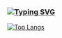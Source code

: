   ### [![Typing SVG](https://readme-typing-svg.herokuapp.com?color=%23951BF7&size=23&duration=6000&center=true&vCenter=true&width=1200&lines=Hi+there%2C+I'm+Aleksandr+%F0%9F%91%8B)](https://git.io/typing-svg)

<!--
**AlSergachev/AlSergachev** is a ✨ _special_ ✨ repository because its `README.md` (this file) appears on your GitHub profile.

Here are some ideas to get you started:

- 🔭 I’m currently working on ...
- 🌱 I’m currently learning ...
- 👯 I’m looking to collaborate on ...
- 🤔 I’m looking for help with ...
- 💬 Ask me about ...
- 📫 How to reach me: ...
- 😄 Pronouns: ...
- ⚡ Fun fact: ...
-->
[![Top Langs](https://github-readme-stats.vercel.app/api/top-langs/?username=AlSergachev&layout=compact)](https://github.com/anuraghazra/github-readme-stats)
